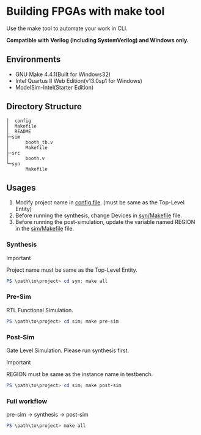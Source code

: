 # Building FPGAs with make tool
Use the make tool to automate your work in CLI.

**Compatible with Verilog (including SystemVerilog) and Windows only.**

## Environments
- GNU Make 4.4.1(Built for Windows32)
- Intel Quartus II Web Edition(v13.0sp1 for Windows)
- ModelSim-Intel(Starter Edition)

## Directory Structure
    │  config
    │  Makefile
    │  README
    ├─sim
    │      booth_tb.v
    │      Makefile
    ├─src
    │      booth.v
    └─syn
           Makefile

## Usages
1. Modify project name in [config file](/config#L2). (must be same as the Top-Level Entity)
2. Before running the synthesis, change Devices in [syn/Makefile](/syn/Makefile#L41) file.
3. Before running the post-simulation, update the variable named REGION in the [sim/Makefile](/sim/Makefile#L7) file.

### Synthesis
> [!IMPORTANT]  
> Project name must be same as the Top-Level Entity.
```ps1
PS \path\to\project> cd syn; make all
```

### Pre-Sim
RTL Functional Simulation.
```ps1
PS \path\to\project> cd sim; make pre-sim
```

### Post-Sim
Gate Level Simulation. Please run synthesis first.
> [!IMPORTANT]  
> REGION must be same as the instance name in testbench.
```ps1
PS \path\to\project> cd sim; make post-sim
```

### Full workflow
pre-sim -> synthesis -> post-sim
```ps1
PS \path\to\project> make all
```

